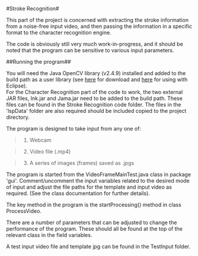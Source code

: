 #Stroke Recognition#

This part of the project is concerned with extracting the stroke information from a noise-free input video, and then passing the information in a specific format to the character recognition engine.

The code is obviously still very much work-in-progress, and it should be noted that the program can be sensitive to various input parameters.

##Running the program##

You will need the Java OpenCV library (v2.4.9) installed and added to the build path as a user library (see [here][1] for download and [here][2] for using with Eclipse).  
For the Character Recognition part of the code to work, the two external JAR files, Ink.jar and Jama.jar need to be added to the build path.  These files can be found in the Stroke Recognition code folder.  The files in the 'lspData' folder are also required should be included copied to the project directory.

The program is designed to take input from any one of:
>1) Webcam

>2) Video file (.mp4)

>3) A series of images (frames) saved as .jpgs

The program is started from the VideoFrameMainTest.java class in package 'gui'.  Comment/uncomment the input variables related to the desired mode of input and adjust the file paths for the template and input video as required.  (See the class documentation for further details).

The key method in the program is the startProcessing() method in class ProcessVideo.

There are a number of parameters that can be adjusted to change the performance of the program.  These should all be found at the top of the relevant class in the field variables.

A test input video file and template jpg can be found in the TestInput folder.

[1]: http://opencv.org/downloads.html
[2]: http://docs.opencv.org/trunk/doc/tutorials/introduction/java_eclipse/java_eclipse.html
